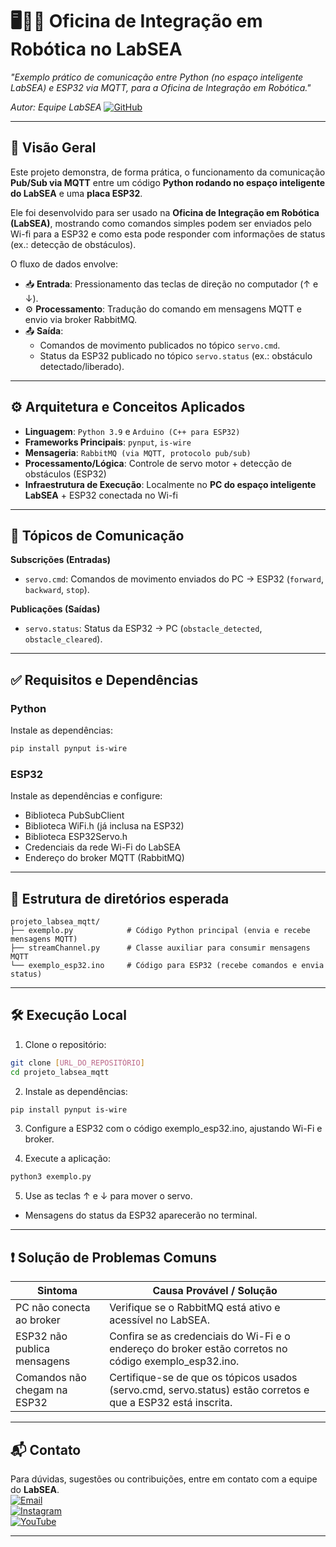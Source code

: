 # 🖥️🔗🤖 Oficina de Integração em Robótica no LabSEA

*_"Exemplo prático de comunicação entre Python (no espaço inteligente LabSEA) e ESP32 via MQTT, para a Oficina de Integração em Robótica."_*

*_Autor: Equipe LabSEA_* [![GitHub](https://img.shields.io/badge/GitHub-%2312100E.svg?style=flat&logo=github&logoColor=white)](https://github.com/labsea)

---

## 📌 Visão Geral
Este projeto demonstra, de forma prática, o funcionamento da comunicação **Pub/Sub via MQTT** entre um código **Python rodando no espaço inteligente do LabSEA** e uma **placa ESP32**.  

Ele foi desenvolvido para ser usado na **Oficina de Integração em Robótica (LabSEA)**, mostrando como comandos simples podem ser enviados pelo Wi-fi para a ESP32 e como esta pode responder com informações de status (ex.: detecção de obstáculos).


O fluxo de dados envolve:
- 📥 **Entrada**: Pressionamento das teclas de direção no computador (↑ e ↓).  
- ⚙️ **Processamento**: Tradução do comando em mensagens MQTT e envio via broker RabbitMQ.  
- 📤 **Saída**:  
  - Comandos de movimento publicados no tópico `servo.cmd`.  
  - Status da ESP32 publicado no tópico `servo.status` (ex.: obstáculo detectado/liberado).  

---

## ⚙️ Arquitetura e Conceitos Aplicados

- **Linguagem**: `Python 3.9` e `Arduino (C++ para ESP32)`
- **Frameworks Principais**: `pynput`, `is-wire`
- **Mensageria**: `RabbitMQ (via MQTT, protocolo pub/sub)`
- **Processamento/Lógica**: Controle de servo motor + detecção de obstáculos (ESP32)
- **Infraestrutura de Execução**: Localmente no **PC do espaço inteligente LabSEA** + ESP32 conectada no Wi-fi

---

## 📡 Tópicos de Comunicação

**Subscrições (Entradas)**  
- `servo.cmd`: Comandos de movimento enviados do PC → ESP32 (`forward`, `backward`, `stop`).

**Publicações (Saídas)**  
- `servo.status`: Status da ESP32 → PC (`obstacle_detected`, `obstacle_cleared`).

---

## ✅ Requisitos e Dependências
### Python
Instale as dependências:
```bash
pip install pynput is-wire
```

### ESP32
Instale as dependências e configure:
- Biblioteca PubSubClient
- Biblioteca WiFi.h (já inclusa na ESP32)
- Biblioteca ESP32Servo.h
- Credenciais da rede Wi-Fi do LabSEA
- Endereço do broker MQTT (RabbitMQ)

---

## 📂 Estrutura de diretórios esperada

```
projeto_labsea_mqtt/
├── exemplo.py            # Código Python principal (envia e recebe mensagens MQTT)
├── streamChannel.py      # Classe auxiliar para consumir mensagens MQTT
└── exemplo_esp32.ino     # Código para ESP32 (recebe comandos e envia status)
```

---

## 🛠️ Execução Local

1. Clone o repositório:
```bash
git clone [URL_DO_REPOSITÓRIO]
cd projeto_labsea_mqtt
```

2. Instale as dependências:
```bash
pip install pynput is-wire
```

3. Configure a ESP32 com o código exemplo_esp32.ino, ajustando Wi-Fi e broker.

4. Execute a aplicação:
```bash
python3 exemplo.py
```

5. Use as teclas ↑ e ↓ para mover o servo.
- Mensagens do status da ESP32 aparecerão no terminal.

---

## ❗ Solução de Problemas Comuns

| Sintoma | Causa Provável / Solução |
|--------|----------------------------|
| PC não conecta ao broker | Verifique se o RabbitMQ está ativo e acessível no LabSEA. |
| ESP32 não publica mensagens | Confira se as credenciais do Wi-Fi e o endereço do broker estão corretos no código exemplo_esp32.ino. |
| Comandos não chegam na ESP32 | Certifique-se de que os tópicos usados (servo.cmd, servo.status) estão corretos e que a ESP32 está inscrita. |

---

## 📬 Contato

Para dúvidas, sugestões ou contribuições, entre em contato com a equipe do **LabSEA**.  
[![Email](https://img.shields.io/badge/Email-%234285F4.svg?style=flat&logo=gmail&logoColor=white)](mailto:labsea.gua@ifes.edu.br)<br>
[![Instagram](https://img.shields.io/badge/Instagram-%23E4405F.svg?style=flat&logo=instagram&logoColor=white)](https://www.instagram.com/labsea.gua/)<br>
[![YouTube](https://img.shields.io/badge/YouTube-%23FF0000.svg?style=flat&logo=youtube&logoColor=white)](https://www.youtube.com/channel/UCpiTMhUtKi3W7QnoOSL9UsQ)<br>

---
 
